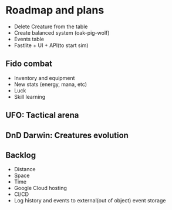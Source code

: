 # Roadmap and plans

* Delete Creature from the table
* Create balanced system (oak-pig-wolf)
* Events table
* Fastlite + UI + API(to start sim)

## Fido combat

* Inventory and equipment
* New stats (energy, mana, etc)
* Luck
* Skill learning

## UFO: Tactical arena

## DnD Darwin: Creatures evolution

## Backlog

* Distance
* Space
* Time
* Google Cloud hosting
* CI/CD
* Log history and events to external(out of object) event storage
